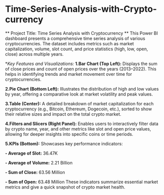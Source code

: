 # Time-Series-Analysis-with-Crypto-currency

** Project Title: Time Series Analysis with Cryptocurrency **
This Power BI dashboard presents a comprehensive time series analysis of various cryptocurrencies. The dataset includes metrics such as market capitalization, volume, slot count, and price statistics (high, low, open, close) across multiple years.

**Key Features and Visualizations:*
**1.Bar Chart (Top Left):**
  Displays the sum of close prices and count of open prices over the years (2013–2022). This helps in identifying trends and market movement over time for cryptocurrencies.

**2.Pie Chart (Bottom Left):**
  Illustrates the distribution of high and low values by year, offering a comparative look at market volatility and peak values.

**3.Table (Center):**
  A detailed breakdown of market capitalization for each cryptocurrency (e.g., Bitcoin, Ethereum, Dogecoin, etc.), sorted to show their relative sizes and impact on the total crypto market.

**4.Filters and Slicers (Right Panel):**
  Enables users to interactively filter data by crypto name, year, and other metrics like slot and open price values, allowing for deeper insights into specific coins or time periods.

**5.KPIs (Bottom):**
  Showcases key performance indicators:

  **- Average of Slot:** 36.47K

  **- Average of Volume:** 2.21 Billion

  **- Sum of Close:** 63.56 Million

  **- Sum of Open:** 63.48 Million
  These indicators summarize essential market metrics and give a quick snapshot of crypto market health.

